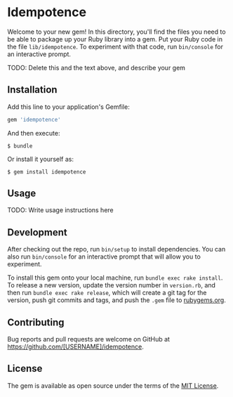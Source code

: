 # Idempotence

Welcome to your new gem! In this directory, you'll find the files you need to be able to package up your Ruby library into a gem. Put your Ruby code in the file `lib/idempotence`. To experiment with that code, run `bin/console` for an interactive prompt.

TODO: Delete this and the text above, and describe your gem

## Installation

Add this line to your application's Gemfile:

```ruby
gem 'idempotence'
```

And then execute:

    $ bundle

Or install it yourself as:

    $ gem install idempotence

## Usage

TODO: Write usage instructions here

## Development

After checking out the repo, run `bin/setup` to install dependencies. You can also run `bin/console` for an interactive prompt that will allow you to experiment.

To install this gem onto your local machine, run `bundle exec rake install`. To release a new version, update the version number in `version.rb`, and then run `bundle exec rake release`, which will create a git tag for the version, push git commits and tags, and push the `.gem` file to [rubygems.org](https://rubygems.org).

## Contributing

Bug reports and pull requests are welcome on GitHub at https://github.com/[USERNAME]/idempotence.

## License

The gem is available as open source under the terms of the [MIT License](https://opensource.org/licenses/MIT).
